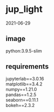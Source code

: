 # jup_light

2021-06-29

## image

python:3.9.5-slim

## requirements

jupyterlab==3.0.16  
matplotlib==3.4.2  
numpy==1.21.0  
pandas==1.2.5  
seaborn==0.11.1  
bokeh==2.3.2
